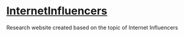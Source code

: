# [InternetInfluencers](https://cat7137.github.io/InternetInfluencers/)
Research website created based on the topic of Internet Influencers
